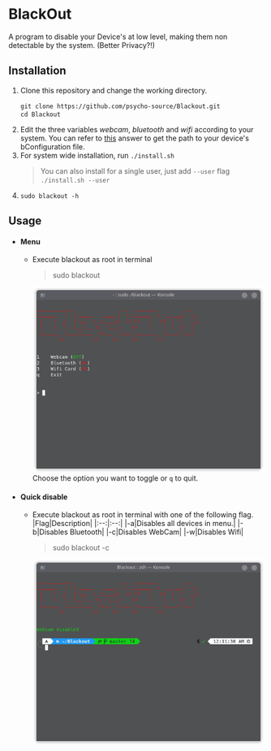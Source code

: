 # BlackOut

A program to disable your Device's at low level, making them non detectable by the system. (Better Privacy?!)

## Installation
1) Clone this repository and change the working directory.
    ```
    git clone https://github.com/psycho-source/Blackout.git
    cd Blackout
    ```
2) Edit the three variables *webcam*, *bluetooth* and *wifi* according to your system.
   You can refer to [this](https://superuser.com/a/982292) answer to get the path to your device's bConfiguration file.
   &nbsp;
3) For system wide installation, run
   `./install.sh`
   &nbsp;
   > You can also install for a single user, just add `--user` flag
   > `./install.sh --user`
4) `sudo blackout -h`

## Usage

- #### Menu
    - Execute blackout as root in terminal
        >sudo blackout

        ![Screenshot 1](https://raw.githubusercontent.com/psycho-source/Blackout/master/ss1.png)
        Choose the option you want to toggle or `q` to quit.

- #### Quick disable
    - Execute blackout as root in terminal with one of the following flag.
        |Flag|Description|
        |:--:|:--:|
        |-a|Disables all devices in menu.|
        |-b|Disables Bluetooth|
        |-c|Disables WebCam|
        |-w|Disables Wifi|

        >sudo blackout -c

        ![Screenshot 2](https://raw.githubusercontent.com/psycho-source/Blackout/master/ss2.png)        
